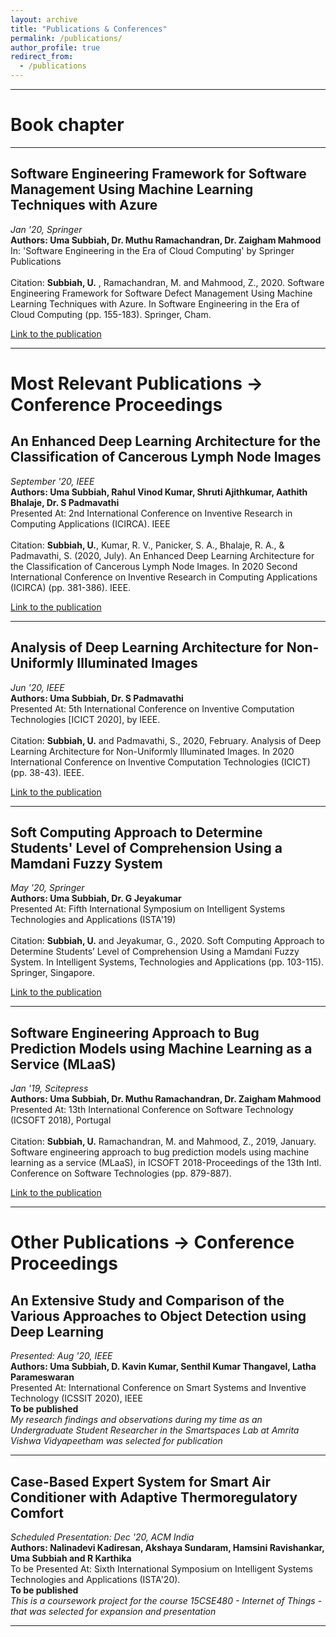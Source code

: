 ```yaml
---
layout: archive
title: "Publications & Conferences"
permalink: /publications/
author_profile: true
redirect_from:
  - /publications
---
```

<hr>

# Book chapter
<hr>

## Software Engineering Framework for Software Management Using Machine Learning Techniques with Azure
  _Jan '20, Springer_
  <br>
 **Authors: Uma Subbiah, Dr. Muthu Ramachandran, Dr. Zaigham Mahmood**
 <br>
 In: 'Software Engineering in the Era of Cloud Computing' by Springer Publications
 <br>
 <br>
Citation: **Subbiah, U.** , Ramachandran, M. and Mahmood, Z., 2020. Software Engineering Framework for Software Defect Management Using Machine Learning Techniques with Azure. In Software Engineering in the Era of Cloud Computing (pp. 155-183). Springer, Cham.

[Link to the publication](https://www.springer.com/gp/book/9783030336233)

<hr>

# Most Relevant Publications -> Conference Proceedings

## An Enhanced Deep Learning Architecture for the Classification of Cancerous Lymph Node Images
_September '20, IEEE_
<br>
**Authors: Uma Subbiah, Rahul Vinod Kumar, Shruti Ajithkumar, Aathith Bhalaje, Dr. S Padmavathi**
<br>
Presented At: 2nd International Conference on Inventive Research in Computing Applications (ICIRCA). IEEE
<br>
<br>
Citation: **Subbiah, U.**, Kumar, R. V., Panicker, S. A., Bhalaje, R. A., & Padmavathi, S. (2020, July). An Enhanced Deep Learning Architecture for the Classification of Cancerous Lymph Node Images. In 2020 Second International Conference on Inventive Research in Computing Applications (ICIRCA) (pp. 381-386). IEEE.

[Link to the publication](https://ieeexplore.ieee.org/abstract/document/9183250)

<hr>


## Analysis of Deep Learning Architecture for Non- Uniformly Illuminated Images
_Jun '20, IEEE_
<br>
**Authors: Uma Subbiah, Dr. S Padmavathi**
<br>
Presented At: 5th International Conference on Inventive Computation Technologies [ICICT 2020], by IEEE.
<br>
<br>
Citation: **Subbiah, U.** and Padmavathi, S., 2020, February. Analysis of Deep Learning Architecture for Non-Uniformly Illuminated Images. In 2020 International Conference on Inventive Computation Technologies (ICICT) (pp. 38-43). IEEE.

[Link to the publication](https://ieeexplore.ieee.org/abstract/document/9112434)

<hr>

## Soft Computing Approach to Determine Students' Level of Comprehension Using a Mamdani Fuzzy System
_May '20, Springer_
<br>
**Authors: Uma Subbiah, Dr. G Jeyakumar**
<br>
Presented At: Fifth International Symposium on Intelligent Systems Technologies and Applications (ISTA'19)
<br>
<br>
Citation: **Subbiah, U.** and Jeyakumar, G., 2020. Soft Computing Approach to Determine Students’ Level of Comprehension Using a Mamdani Fuzzy System. In Intelligent Systems, Technologies and Applications (pp. 103-115). Springer, Singapore.

[Link to the publication](https://link.springer.com/chapter/10.1007/978-981-15-3914-5_9)

<hr>

## Software Engineering Approach to Bug Prediction Models using Machine Learning as a Service (MLaaS)
_Jan '19, Scitepress_
<br>
**Authors: Uma Subbiah, Dr. Muthu Ramachandran, Dr. Zaigham Mahmood**
<br>
Presented At: 13th International Conference on Software Technology (ICSOFT 2018), Portugal
<br>
<br>
Citation: **Subbiah, U.** Ramachandran, M. and Mahmood, Z., 2019, January. Software engineering approach to bug prediction models using machine learning as a service (MLaaS), in ICSOFT 2018-Proceedings of the 13th Intl. Conference on Software Technologies (pp. 879-887).

[Link to the publication](https://www.scitepress.org/Papers/2018/69263/index.html)

<hr>


# Other Publications -> Conference Proceedings

## An Extensive Study and Comparison of the Various Approaches to Object Detection using Deep Learning
_Presented: Aug '20, IEEE_
<br>
**Authors: Uma Subbiah, D. Kavin Kumar, Senthil Kumar Thangavel, Latha Parameswaran**
<br>
Presented At: International Conference on Smart Systems and Inventive Technology (ICSSIT 2020), IEEE
<br>
**To be published**
<br>
*My research findings and observations during my time as an Undergraduate Student Researcher in the Smartspaces Lab at Amrita Vishwa Vidyapeetham was selected for publication*

<hr>

## Case-Based Expert System for Smart Air Conditioner with Adaptive Thermoregulatory Comfort     
_Scheduled Presentation: Dec '20, ACM India_
<br>
**Authors: Nalinadevi Kadiresan, Akshaya Sundaram, Hamsini Ravishankar, Uma Subbiah and R Karthika**
<br>
To be Presented At: Sixth International Symposium on Intelligent Systems Technologies and Applications (ISTA'20).
<br>
**To be published**
<br>
*This is a coursework project for the course 15CSE480 - Internet of Things - that was selected for expansion and presentation*

<hr>
